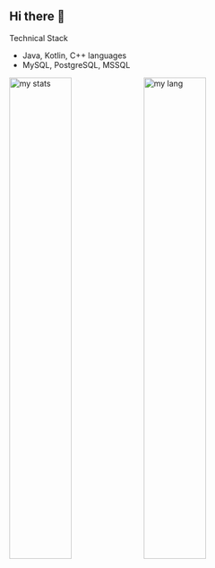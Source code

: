 ## Hi there 👋
Technical Stack
*   Java, Kotlin, C++ languages
*   MySQL, PostgreSQL, MSSQL


<img alt="my stats" align = "left" width = "47%" src="https://github-readme-stats.vercel.app/api?username=haarta"/> 

<img alt="my lang" align = "left" width = "47%"  src="https://github-readme-stats.vercel.app/api/top-langs/?username=haarta"/>

